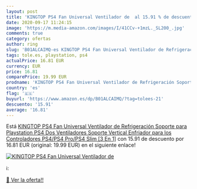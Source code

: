 ```yaml
---
layout: post
title: 'KINGTOP PS4 Fan Universal Ventilador de  al 15.91 % de descuento'
date: 2020-09-17 11:24:15
image: 'https://m.media-amazon.com/images/I/41CCv-+1mzL._SL200_.jpg'
comments: true
category: ofertas
author: ring
slug: 'B01ALCAIMQ-es KINGTOP PS4 Fan Universal Ventilador de Refrigeración...'
tags: tole.es, playstation, ps4
actualPrice: 16.81 EUR
currency: EUR
price: 16.81
comparePrice: 19.99 EUR
prodname: 'KINGTOP PS4 Fan Universal Ventilador de Refrigeración Soporte para Playstation PS4 Dos Ventiladores Soporte Vertical Enfriador para los Controladores PS4/PS4 Pro/PS4 Slim [3 En 1]'
country: 'es'
flag: '🇪🇸'
buyurl: 'https://www.amazon.es/dp/B01ALCAIMQ/?tag=tolees-21'
descuento: '15.91'
average: '16.81'
---
```


Está [KINGTOP PS4 Fan Universal Ventilador de Refrigeración Soporte para Playstation PS4 Dos Ventiladores Soporte Vertical Enfriador para los Controladores PS4/PS4 Pro/PS4 Slim [3 En 1]](https://www.amazon.es/dp/B01ALCAIMQ/?tag=tolees-21) con 15.91 de descuento por 16.81 EUR (original: 19.99 EUR) en el siguiente enlace!

[![KINGTOP PS4 Fan Universal Ventilador de ](https://m.media-amazon.com/images/I/41CCv-+1mzL._SL200_.jpg)](https://www.amazon.es/dp/B01ALCAIMQ/?tag=tolees-21)

ℹ️:


[🛒 Ver la oferta!!](https://www.amazon.es/dp/B01ALCAIMQ/?tag=tolees-21)
